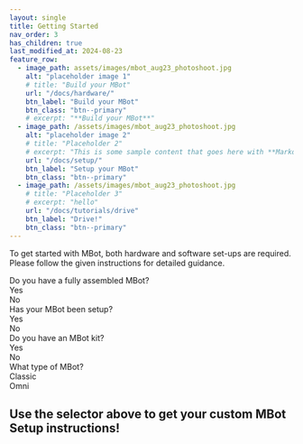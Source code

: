 ```yaml
---
layout: single
title: Getting Started
nav_order: 3
has_children: true
last_modified_at: 2024-08-23
feature_row:
  - image_path: assets/images/mbot_aug23_photoshoot.jpg
    alt: "placeholder image 1"
    # title: "Build your MBot"
    url: "/docs/hardware/"
    btn_label: "Build your MBot"
    btn_class: "btn--primary"
    # excerpt: "**Build your MBot**"
  - image_path: /assets/images/mbot_aug23_photoshoot.jpg
    alt: "placeholder image 2"
    # title: "Placeholder 2"
    # excerpt: "This is some sample content that goes here with **Markdown** formatting."
    url: "/docs/setup/"
    btn_label: "Setup your MBot"
    btn_class: "btn--primary"
  - image_path: /assets/images/mbot_aug23_photoshoot.jpg
    # title: "Placeholder 3"
    # excerpt: "hello"
    url: "/docs/tutorials/drive"
    btn_label: "Drive!"
    btn_class: "btn--primary"
---
```



To get started with MBot, both hardware and software set-ups are required. Please follow the given instructions for detailed guidance.

<div class="table-selector starting-selector">
    <div id="check-assembled" class="row">
      <div class="label-cell">Do you have a fully assembled MBot?</div>
      <div class="option-cell" onclick="selectAssembled(this, true)">Yes</div>
      <div class="option-cell" onclick="selectAssembled(this, false)">No</div>
    </div>
    <div id="check-setup" class="row hidden">
      <div class="label-cell">Has your MBot been setup?</div>
      <div class="option-cell" onclick="selectSetup(this, true)">Yes</div>
      <div class="option-cell" onclick="selectSetup(this, false)">No</div>
    </div>
    <div id="check-kit" class="row hidden">
      <div class="label-cell">Do you have an MBot kit?</div>
      <div class="option-cell" onclick="selectKit(this, true)">Yes</div>
      <div class="option-cell" onclick="selectKit(this, false)">No</div>
    </div>
    <div id="check-type" class="row hidden">
      <div class="label-cell">What type of MBot?</div>
      <div class="option-cell" onclick="selectType(this, 'CLASSIC')">Classic</div>
      <div class="option-cell" onclick="selectType(this, 'OMNI')">Omni</div>
    </div>
</div>

<h2 id="custom-workflow-title">
    Use the selector above to get your custom MBot Setup instructions!
</h2>

<div id="custom-workflow" style="text-align: center;">
</div>

<script>
    let MBOT_ASSEMBLED = null;
    let MBOT_SETUP = null;
    let MBOT_KIT = null;
    let MBOT_TYPE = null;

    function selectOption(cell) {
        // Deselect previously selected cell in the row
        var row = cell.parentElement;
        var cells = row.getElementsByClassName("option-cell");
        for (var i = 0; i < cells.length; i++) {
            cells[i].classList.remove('selected');
        }

        // Select the clicked cell
        cell.classList.add('selected');
    }

    function selectAssembled(cell, val) {
        selectOption(cell);

        MBOT_ASSEMBLED = val;

        updateState();
    }

    function selectSetup(cell, val) {
        selectOption(cell);

        MBOT_SETUP = val;

        updateState();
    }

    function selectKit(cell, val) {
        selectOption(cell);

        MBOT_KIT = val;

        updateState();
    }

    function selectType(cell, val) {
        selectOption(cell);

        // Store the selected option for the row
        MBOT_TYPE = val;

        // Update the message display
        updateState();

        // Check if "Option B" is selected
        // toggleElements(MBOT_TYPE == "OMNI");
    }

    function createButton(link_text, link, icon) {
        var a = document.createElement('a');
        a.classList.add("btn");
        a.classList.add("big");
        a.classList.add("btn--info");

        // Add link text and URL.
        a.innerHTML = link_text + " <br/> <i class=\"" + icon + "\"</i>";
        a.href = link;
        return a;
    }

    function createArrow() {
        var arrow = document.createElement('span');
        arrow.classList.add("step-arrow");

        // Add link text and URL.
        arrow.innerHTML = "<i class='fas fa-chevron-right'></i>";
        return arrow;
    }

    function activate(ele) {
        if (ele.classList.contains('hidden')) {
            ele.classList.remove('hidden');
        }
    }

    function deactivate(ele) {
        if (!ele.classList.contains('hidden')) {
            ele.classList.add('hidden');
        }
    }

    function updateState() {
        var setupElements = document.getElementById('check-setup');
        var kitElements = document.getElementById('check-kit');
        var typeElements = document.getElementById('check-type');

        var workflowDiv = document.getElementById('custom-workflow');
        workflowDiv.innerHTML = "";  // Empty the links.

        var instructionsReady = false;

        if (MBOT_ASSEMBLED !== null) {
            if (MBOT_ASSEMBLED) {
                activate(setupElements);
                deactivate(kitElements);
                deactivate(typeElements);
                if (MBOT_SETUP !== null) {
                    if (MBOT_SETUP) {
                        workflowDiv.appendChild(createButton("Drive!", "/docs/tutorials/drive", "fas fa-car-side"));
                    }
                    else {
                        workflowDiv.appendChild(createButton("Setup", "/docs/setup/", "fas fa-cogs"));
                        workflowDiv.appendChild(createArrow());
                        workflowDiv.appendChild(createButton("Drive!", "/docs/tutorials/drive", "fas fa-car-side"));
                    }
                    instructionsReady = true;
                }
            }
            else {
                // If not assembled, ask if user has a kit.
                activate(kitElements);
                // If not assembled, Don't ask if setup.
                deactivate(setupElements);
                MBOT_SETUP = null;

                if (MBOT_KIT !== null) {
                    activate(typeElements);
                    if (MBOT_KIT) {
                        if (MBOT_TYPE === "CLASSIC") {
                            workflowDiv.appendChild(createButton("Assemble", "/docs/hardware/classic/assembly", "fas fa-tools"));
                            workflowDiv.appendChild(createArrow());
                            workflowDiv.appendChild(createButton("Setup", "/docs/setup/", "fas fa-cogs"));
                            workflowDiv.appendChild(createArrow());
                            workflowDiv.appendChild(createButton("Drive!", "/docs/tutorials/drive", "fas fa-car-side"));
                            instructionsReady = true;
                        }
                        else if (MBOT_TYPE === "OMNI") {
                            workflowDiv.appendChild(createButton("Assemble", "/docs/hardware/omni/assembly", "fas fa-tools"));
                            workflowDiv.appendChild(createArrow());
                            workflowDiv.appendChild(createButton("Setup", "/docs/setup/", "fas fa-cogs"));
                            workflowDiv.appendChild(createArrow());
                            workflowDiv.appendChild(createButton("Drive!", "/docs/tutorials/drive", "fas fa-car-side"));
                            instructionsReady = true;
                        }
                    }
                    else {
                        if (MBOT_TYPE === "CLASSIC") {
                            workflowDiv.appendChild(createButton("Build", "/docs/hardware/classic/building", "fas fa-shopping-bag"));
                            workflowDiv.appendChild(createArrow());
                            workflowDiv.appendChild(createButton("Assemble", "/docs/hardware/classic/assembly", "fas fa-tools"));
                            workflowDiv.appendChild(createArrow());
                            workflowDiv.appendChild(createButton("Setup", "/docs/setup/", "fas fa-cogs"));
                            workflowDiv.appendChild(createArrow());
                            workflowDiv.appendChild(createButton("Drive!", "/docs/tutorials/drive", "fas fa-car-side"));
                            instructionsReady = true;
                        }
                        else if (MBOT_TYPE === "OMNI") {
                            workflowDiv.appendChild(createButton("Build", "/docs/hardware/omni/building", "fas fa-shopping-bag"));
                            workflowDiv.appendChild(createArrow());
                            workflowDiv.appendChild(createButton("Assemble", "/docs/hardware/omni/assembly", "fas fa-tools"));
                            workflowDiv.appendChild(createArrow());
                            workflowDiv.appendChild(createButton("Setup", "/docs/setup/", "fas fa-cogs"));
                            workflowDiv.appendChild(createArrow());
                            workflowDiv.appendChild(createButton("Drive!", "/docs/tutorials/drive", "fas fa-car-side"));
                            instructionsReady = true;
                        }
                    }
                }
            }
        }

        var title = document.getElementById('custom-workflow-title');
        if (instructionsReady) {
            title.innerHTML = "Follow these steps to get your MBot set up:";
        }
        else {
            title.innerHTML = "Use the selector above to get your custom MBot Setup instructions!";
        }
    }

    function toggleOmniElements(show) {
      var omniElements = document.getElementsByClassName('show-omni');
      for (var i = 0; i < omniElements.length; i++) {
        if (show) {
          omniElements[i].classList.remove('hidden');
        } else {
          omniElements[i].classList.add('hidden');
        }
      }
    }

</script>

